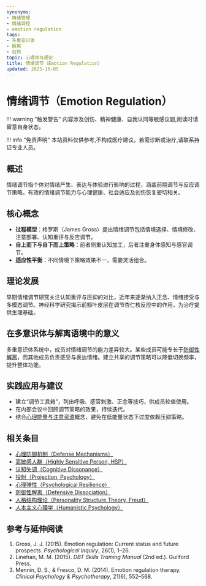 ```yaml
---
synonyms:
- 情绪管理
- 情绪调控
- emotion regulation
tags:
- 多重意识体
- 解离
- 创伤
topic: 心理学与理论
title: 情绪调节（Emotion Regulation）
updated: 2025-10-05
---
```


# 情绪调节（Emotion Regulation）

!!! warning "触发警告"
    内容涉及创伤、精神健康、自我认同等敏感议题,阅读时请留意自身状态。

!!! info "免责声明"
    本站资料仅供参考,不构成医疗建议。若需诊断或治疗,请联系持证专业人员。

## 概述

情绪调节指个体对情绪产生、表达与体验进行影响的过程，涵盖前期调节与反应调节策略。有效的情绪调节能力与心理健康、社会适应及创伤恢复密切相关。

## 核心概念

- **过程模型**：格罗斯（James Gross）提出情绪调节包括情境选择、情境修改、注意部署、认知重评与反应调节。
- **自上而下与自下而上策略**：前者侧重认知加工，后者注重身体感知与感官调节。
- **适应性平衡**：不同情境下策略效果不一，需要灵活组合。

## 理论发展

早期情绪调节研究关注认知重评与压抑的对比，近年来逐渐纳入正念、情绪接受与多模态调节。神经科学研究揭示前额叶皮层在调节杏仁核反应中的作用，为治疗提供生理基础。

## 在多意识体与解离语境中的意义

多重意识体系统中，成员对情绪调节的能力差异较大。某些成员可能专长于[防御性解离](Defensive-Dissociation.md)，而其他成员负责感受与表达情绪。建立共享的调节策略可以降低切换频率，提升整体功能。

## 实践应用与建议

- 建立“调节工具箱”，列出呼吸、感官刺激、正念等技巧，供成员轮值使用。
- 在内部会议中回顾调节策略的效果，持续迭代。
- 结合[心理能量与注意资源](Psychic-Energy-Attention.md)概念，避免在低能量状态下过度依赖压抑策略。

## 相关条目

- [心理防御机制（Defense Mechanisms）](Defense-Mechanisms.md)
- [高敏感人群（Highly Sensitive Person, HSP）](Highly-Sensitive-Person.md)
- [认知失调（Cognitive Dissonance）](Cognitive-Dissonance.md)
- [投射（Projection, Psychology）](Projection-Psychology.md)
- [心理弹性（Psychological Resilience）](Psychological-Resilience.md)
- [防御性解离（Defensive Dissociation）](Defensive-Dissociation.md)
- [人格结构理论（Personality Structure Theory, Freud）](Personality-Structure-Theory.md)
- [人本主义心理学（Humanistic Psychology）](Humanistic-Psychology.md)

## 参考与延伸阅读

1. Gross, J. J. (2015). Emotion regulation: Current status and future prospects. *Psychological Inquiry*, 26(1), 1–26.
2. Linehan, M. M. (2015). *DBT Skills Training Manual* (2nd ed.). Guilford Press.
3. Mennin, D. S., & Fresco, D. M. (2014). Emotion regulation therapy. *Clinical Psychology & Psychotherapy*, 21(6), 552–568.
